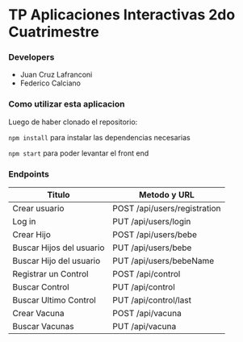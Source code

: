 # TP Aplicaciones Interactivas 2do Cuatrimestre


### Developers

+ Juan Cruz Lafranconi
+ Federico Calciano

### Como utilizar esta aplicacion

Luego de haber clonado el repositorio:

```npm install``` para instalar las dependencias necesarias

```npm start``` para poder levantar el front end


### Endpoints

| Titulo                          | Metodo y URL                    |
| -                               | -                               |
| Crear usuario                   | POST /api/users/registration    |
| Log in                          | PUT /api/users/login            |
| Crear Hijo                      | POST /api/users/bebe            |
| Buscar Hijos del usuario        | PUT /api/users/bebe             |
| Buscar Hijo del usuario         | PUT /api/users/bebeName         |
| Registrar un Control            | POST /api/control               |
| Buscar Control                  | PUT /api/control                |
| Buscar Ultimo Control           | PUT /api/control/last           |
| Crear Vacuna                    | POST /api/vacuna                |
| Buscar Vacunas                  | PUT /api/vacuna                 |
